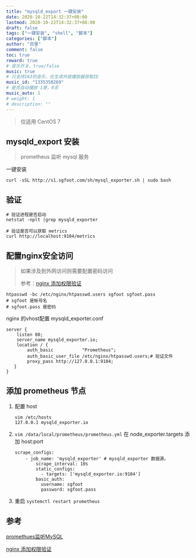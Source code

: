 ```yaml
---
title: "mysqld_export 一键安装"
date: 2020-10-22T14:32:37+08:00
lastmod: 2020-10-22T14:32:37+08:00
draft: false
tags: ["一键安装", "shell", "脚本"]
categories: ["脚本"]
author: "百里"
comment: false
toc: true
reward: true
# 音乐开关，true/false
music: true
# 只支持163的音乐，在生成外链播放器获取ID
music_id: "1335350269"
# 是否自动播放 1是，0否
music_auto: 1
# weight: 1
# description: ""
---
```




> 仅适用 CentOS 7

## mysqld_export 安装

> prometheus 监听 mysql 服务

一键安装

```shell
curl -sSL http://s1.sgfoot.com/sh/mysql_exporter.sh | sudo bash
```

## 验证

```shell
# 验证进程是否启动
netstat -nplt |grep mysqld_exporter

# 验证是否可以获取 metrics
curl http://localhost:9104/metrics
```

## 配置nginx安全访问

> 如果涉及到外网访问则需要配置密码访问
>
> 参考：[nginx 添加权限验证](https://www.sgfoot.com/htpasswd.html)

```shell
htpasswd -bc /etc/nginx/htpasswd.users sgfoot sgfoot.pass
# sgfoot 是帐号名
# sgfoot.pass 是密码
```

nginx 的vhost配置 mysqld_exporter.conf

```shell
server {
    listen 80;
    server_name mysqld_exporter.io;
    location / {
    	auth_basic           "Prometheus";
        auth_basic_user_file /etc/nginx/htpasswd.users;# 验证文件
 	    proxy_pass http://127.0.0.1:9104;
   }
}
```

## 添加 prometheus 节点

 1. 配置 host

    ```shell
    vim /etc/hosts
    127.0.0.1 mysqld_exporter.io
    ```

    

 2. `vim /data/local/prometheus/prometheus.yml` 在 node_exporter.targets 添加 host:port

    ```shell
    scrape_configs:
        - job_name: 'mysqld_exporter' # mysqld_exporter 数据源。
            scrape_interval: 10s
            static_configs:
              - targets: ['mysqld_exporter.io:9104']
            basic_auth:
              username: sgfoot
              password: sgfoot.pass
    ```

    

 3. 重启 `systemctl restart prometheus`



## 参考

[promethues监听MySQL](https://www.sgfoot.com/mysqld_exporter.html)

[nginx 添加权限验证](https://www.sgfoot.com/htpasswd.html)

